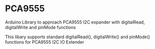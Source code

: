 # PCA9555
Arduino Library to approach PCA9555 I2C expander with digitalRead, digitalWrite and pinMode functions

This libary supports standard digitalRead(), digitalWrite() and pinMode() functions for PCA9555 I2C IO Extender
